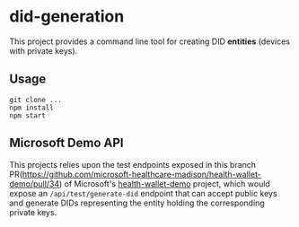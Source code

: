 # did-generation
This project provides a command line tool for creating DID **entities** (devices with private keys).

## Usage
```
git clone ...
npm install
npm start
```
## Microsoft Demo API
This projects relies upon the test endpoints exposed in this branch PR(https://github.com/microsoft-healthcare-madison/health-wallet-demo/pull/34) of Microsoft's 
[health-wallet-demo](https://github.com/microsoft-healthcare-madison/health-wallet-demo) 
project, which would expose an `/api/test/generate-did` endpoint that can accept public keys 
and generate DIDs representing the entity holding the corresponding private keys.

